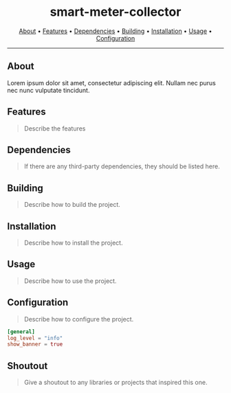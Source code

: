 <h1 align="center">smart-meter-collector</h1>

<p align="center">
  <a href="#about">About</a> •
  <a href="#features">Features</a> •
  <a href="#dependencies">Dependencies</a> •
  <a href="#building">Building</a> •
  <a href="#installation">Installation</a> •
  <a href="#usage">Usage</a> •
  <a href="#configuration">Configuration</a>
</p>

---

## About

Lorem ipsum dolor sit amet, consectetur adipiscing elit. Nullam nec purus nec nunc vulputate tincidunt.

## Features

> Describe the features

## Dependencies

> If there are any third-party dependencies, they should be listed here.

## Building

> Describe how to build the project.

## Installation

> Describe how to install the project.

## Usage

> Describe how to use the project.

## Configuration

> Describe how to configure the project.

```toml
[general]
log_level = "info"
show_banner = true
```

## Shoutout

> Give a shoutout to any libraries or projects that inspired this one.
